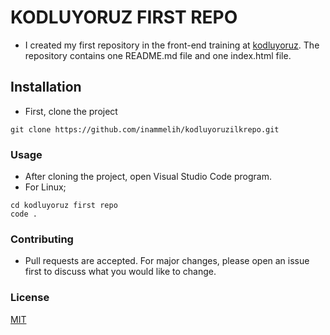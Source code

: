 # KODLUYORUZ FIRST REPO
- I created my first repository in the front-end training at  [kodluyoruz](https://kodluyoruz.org). The repository contains one README.md file and one index.html file.

## Installation
- First, clone the project
``` 
git clone https://github.com/inammelih/kodluyoruzilkrepo.git 
```

### Usage
- After cloning the project, open Visual Studio Code program.
- For Linux;
```
cd kodluyoruz first repo 
code . 
```

### Contributing
- Pull requests are accepted. For major changes, please open an issue first to discuss what you would like to change.

### License
[MIT](https://www.mit.edu)
